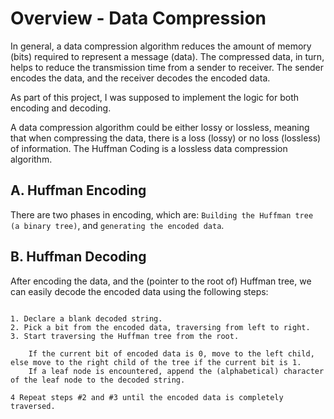 # Overview - Data Compression
In general, a data compression algorithm reduces the amount of memory (bits) required to represent a message (data). 
The compressed data, in turn, helps to reduce the transmission time from a sender to receiver. 
The sender encodes the data, and the receiver decodes the encoded data. 

As part of this project, I was supposed to implement the logic for both encoding and decoding.

A data compression algorithm could be either lossy or lossless, meaning that when compressing the data, 
there is a loss (lossy) or no loss (lossless) of information. 
The Huffman Coding is a lossless data compression algorithm. 

## A. Huffman Encoding
There are two phases in encoding, which are:
`Building the Huffman tree (a binary tree)`, and `generating the encoded data`. 

## B. Huffman Decoding
After encoding the data, and the (pointer to the root of) Huffman tree, we can easily decode the encoded data using the following steps:

```

1. Declare a blank decoded string.
2. Pick a bit from the encoded data, traversing from left to right.
3. Start traversing the Huffman tree from the root.

    If the current bit of encoded data is 0, move to the left child, else move to the right child of the tree if the current bit is 1.
    If a leaf node is encountered, append the (alphabetical) character of the leaf node to the decoded string.
    
4 Repeat steps #2 and #3 until the encoded data is completely traversed.

```
